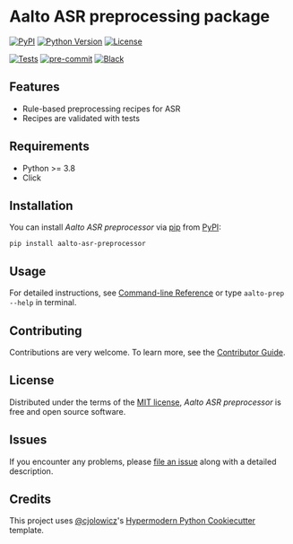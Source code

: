 # Aalto ASR preprocessing package

[![PyPI](https://img.shields.io/pypi/v/aalto-asr-preprocessor.svg)][pypi status]
[![Python Version](https://img.shields.io/pypi/pyversions/aalto-asr-preprocessor)][pypi status]
[![License](https://img.shields.io/github/license/aalto-speech/aalto-asr-preprocessor)][license]

[![Tests](https://github.com/aalto-speech/aalto-asr-preprocessor/workflows/Tests/badge.svg)][tests]
[![pre-commit](https://img.shields.io/badge/pre--commit-enabled-brightgreen?logo=pre-commit&logoColor=white)][pre-commit]
[![Black](https://img.shields.io/badge/code%20style-black-000000.svg)][black]

[pypi status]: https://pypi.org/project/aalto-asr-preprocessor/
[tests]: https://github.com/aalto-speech/aalto-asr-preprocessor/actions?workflow=Tests
[pre-commit]: https://github.com/pre-commit/pre-commit
[black]: https://github.com/psf/black

## Features

- Rule-based preprocessing recipes for ASR
- Recipes are validated with tests

## Requirements

- Python >= 3.8
- Click

## Installation

You can install _Aalto ASR preprocessor_ via [pip] from [PyPI]:

```console
pip install aalto-asr-preprocessor
```

## Usage

For detailed instructions, see [Command-line Reference]
or type `aalto-prep --help` in terminal.

## Contributing

Contributions are very welcome.
To learn more, see the [Contributor Guide].

## License

Distributed under the terms of the [MIT license][license],
_Aalto ASR preprocessor_ is free and open source software.

## Issues

If you encounter any problems,
please [file an issue] along with a detailed description.

## Credits

This project uses [@cjolowicz]'s [Hypermodern Python Cookiecutter] template.

[@cjolowicz]: https://github.com/cjolowicz
[hypermodern python cookiecutter]: https://github.com/cjolowicz/cookiecutter-hypermodern-python
[file an issue]: https://github.com/aalto-speech/aalto-asr-preprocessor/issues
[pip]: https://pip.pypa.io/
[pypi]: https://pypi.org/

<!-- github-only -->

[license]: https://github.com/aalto-speech/aalto-asr-preprocessor/blob/main/LICENSE
[contributor guide]: https://github.com/aalto-speech/aalto-asr-preprocessor/blob/main/CONTRIBUTING.md
[command-line reference]: https://github.com/aalto-speech/aalto-asr-preprocessor/blob/main/docs/reference.rst
